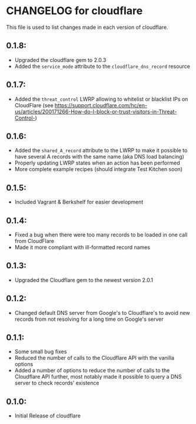 # CHANGELOG for cloudflare

This file is used to list changes made in each version of cloudflare.

## 0.1.8:
* Upgraded the cloudflare gem to 2.0.3
* Added the `service_mode` attribute to the `cloudflare_dns_record` resource

## 0.1.7:

* Added the `threat_control` LWRP allowing to whitelist or blacklist IPs on CloudFlare (see https://support.cloudflare.com/hc/en-us/articles/200171266-How-do-I-block-or-trust-visitors-in-Threat-Control-)

## 0.1.6:

* Added the `shared_A_record` attribute to the LWRP to make it possible to have several A records with the same name (aka DNS load balancing)
* Properly updating LWRP states when an action has been performed
* More complete example recipes (should integrate Test Kitchen soon)

## 0.1.5:

* Included Vagrant & Berkshelf for easier development

## 0.1.4:

* Fixed a bug when there were too many records to be loaded in one call from CloudFlare
* Made it more compliant with ill-formatted record names

## 0.1.3:

* Upgraded the Cloudflare gem to the newest version 2.0.1

## 0.1.2:

* Changed default DNS server from Google's to Cloudflare's to avoid new records from not resolving for a long time on Google's server

## 0.1.1:

* Some small bug fixes
* Reduced the number of calls to the Cloudflare API with the vanilla options
* Added a number of options to reduce the number of calls to the Cloudflare API further, most notably made it possible to query a DNS server to check records' existence

## 0.1.0:

* Initial Release of cloudflare
